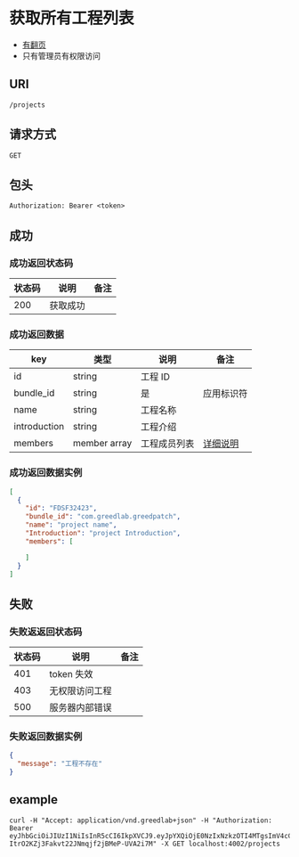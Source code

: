 # 获取所有工程列表

* [有翻页](../README.md#翻页)
* 只有管理员有权限访问

## URI

```
/projects
```

## 请求方式

```
GET
```

## 包头

```
Authorization: Bearer <token>
```

## 成功

### 成功返回状态码

| 状态码 | 说明 | 备注 |
| --- | --- | --- |
| 200 | 获取成功 |  |

### 成功返回数据

| key | 类型 | 说明 | 备注 |
| --- | --- | --- | --- |
| id | string | 工程 ID |  |
| bundle_id | string | 是 | 应用标识符 |  |  |
| name | string | 工程名称 |  |
| introduction | string | 工程介绍 |  |
| members | member array | 工程成员列表 | [详细说明](../../table/project.md#member) |  |

### 成功返回数据实例

```json
[
  {
    "id": "FDSF32423",
    "bundle_id": "com.greedlab.greedpatch",
    "name": "project name",
    "Introduction": "project Introduction",
    "members": [

    ]
  }
]
```

## 失败

### 失败返返回状态码

| 状态码 | 说明 | 备注 |
| --- | --- | --- |
| 401 | token 失效 |  |
| 403 | 无权限访问工程 |  |
| 500 | 服务器内部错误 |  |

### 失败返回数据实例

```json
{
  "message": "工程不存在"
}
```

## example

```
curl -H "Accept: application/vnd.greedlab+json" -H "Authorization: Bearer eyJhbGciOiJIUzI1NiIsInR5cCI6IkpXVCJ9.eyJpYXQiOjE0NzIxNzkzOTI4MTgsImV4cCI6MTQ3NDc3MTM5MjgxOCwiaWQiOiI1N2JmYTljZDUwMWMzOTE5YTI1YTdkNGMiLCJzY29wZSI6ImRlZmF1bHQifQ.z1Mm55-ItrO2KZj3Fakvt22JNmqjf2jBMeP-UVA2i7M" -X GET localhost:4002/projects
```
